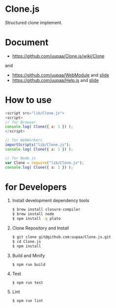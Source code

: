 Clone.js
=========

Structured clone implement.

# Document

- https://github.com/uupaa/Clone.js/wiki/Clone

and

- https://github.com/uupaa/WebModule and [slide](http://uupaa.github.io/Slide/slide/WebModule/index.html)
- https://github.com/uupaa/Help.js and [slide](http://uupaa.github.io/Slide/slide/Help.js/index.html)

# How to use

```js
<script src="lib/Clone.js">
<script>
// for Browser
console.log( Clone({ a: 1 }) );
</script>
```

```js
// for WebWorkers
importScripts("lib/Clone.js");
console.log( Clone({ a: 1 }) );
```

```js
// for Node.js
var Clone = require("lib/Clone.js");
console.log( Clone({ a: 1 }) );
```

# for Developers

1. Install development dependency tools

    ```sh
    $ brew install closure-compiler
    $ brew install node
    $ npm install -g plato
    ```

2. Clone Repository and Install

    ```sh
    $ git clone git@github.com:uupaa/Clone.js.git
    $ cd Clone.js
    $ npm install
    ```

3. Build and Minify

    `$ npm run build`

4. Test

    `$ npm run test`

5. Lint

    `$ npm run lint`

